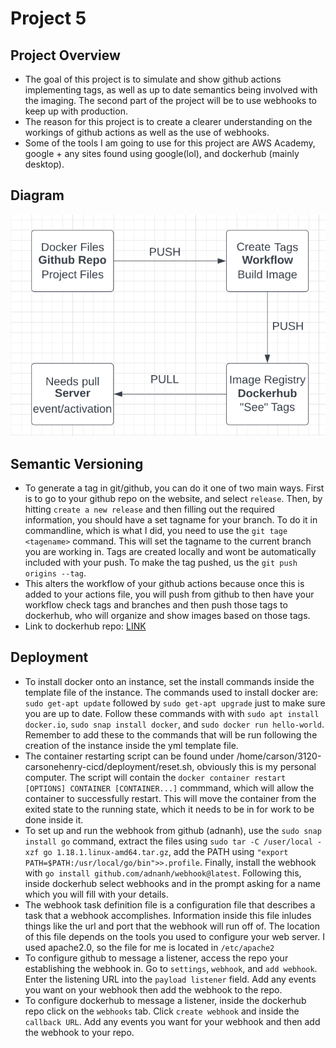 # Project 5

## Project Overview

- The goal of this project is to simulate and show github actions implementing tags, as well as up to date semantics being involved with the imaging. The second part
of the project will be to use webhooks to keep up with production.
- The reason for this project is to create a clearer understanding on the workings of github actions as well as the use of webhooks.
- Some of the tools I am going to use for this project are AWS Academy, google + any sites found using google(lol), and dockerhub (mainly desktop).

## Diagram

![HENRY-CD-DIAGRAM](images/HENRY_CD_DIAGRAM.png)

## Semantic Versioning

- To generate a tag in git/github, you can do it one of two main ways. First is to go to your github repo on the website, and select `release`. Then, by hitting `create a new release` and then filling out the required information, you should have a set tagname for your branch. To do it in commandline, which is what I did, you  need to use the `git tage <tagename>` command. This will set the tagname to the current branch you are working in. Tags are created locally and wont be automatically included with your push. To make the tag pushed, us the `git push origins --tag`.
- This alters the workflow of your github actions because once this is added to your actions file, you will push from github to then have your workflow check tags and branches and then push those tags to dockerhub, who will organize and show images based on those tags.
- Link to dockerhub repo: [LINK](https://hub.docker.com/repository/docker/carsonehenry/3120cicd/general)

## Deployment

- To install docker onto an instance, set the install commands inside the template file of the instance. The commands used to install docker are: `sudo get-apt update` followed by `sudo get-apt upgrade` just to make sure you are up to date. Follow these commands with with `sudo apt install docker.io`, `sudo snap install docker`, and  `sudo docker run hello-world`. Remember to add these to the commands that will be run following the creation of the instance inside the yml template file.
- The container restarting script can be found under /home/carson/3120-carsonehenry-cicd/deployment/reset.sh, obviously this is my personal computer. The script will contain the `docker container restart [OPTIONS] CONTAINER [CONTAINER...]` commmand, which will allow the container to successfully restart. This will move the container from the exited state to the running state, which it needs to be in for work to be done inside it.
- To set up and run the webhook from github (adnanh), use the `sudo snap install go` command, extract the files using `sudo tar -C /user/local -xzf go 1.18.1.linux-amd64.tar.gz`, add the PATH using `"export PATH=$PATH:/usr/local/go/bin">>.profile`. Finally, install the webhook with `go install github.com/adnanh/webhook@latest`. Following this, inside dockerhub select webhooks and in the prompt asking for a name which you will fill with your details.
- The webhook task definition file is a configuration file that describes a task that a webhook accomplishes. Information inside this file inludes things like the url and port that the webhook will run off of. The location of this file depends on the tools you used to configure your web server. I used apache2.0, so the file for me is located in `/etc/apache2`
- To configure github to message a listener, access the repo your establishing the webhook in. Go to `settings`, `webhook`, and `add webhook`. Enter the listening URL into the `payload listener` field. Add any events you want on your webhook then add the webhook to the repo.
- To configure dockerhub to message a listener, inside the dockerhub repo click on the `webhooks` tab. Click `create webhook` and inside the `callback URL`. Add any events you want for your webhook and then add the webhook to your repo.
